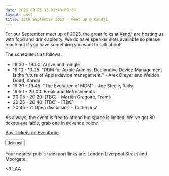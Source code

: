 ```yaml
---
date: 2023-09-05 13:01:40+00:00
layout: post
title: 28th September 2023 - Meet Up @ Kandji
---
```


For our September meet up of 2023, the great folks at [Kandji](https://www.kandji.io/) are hosting us with food and drink aplenty.
We do have speaker slots available so please reach out if you have something you want to talk about!

The schedule is as follows:

* 18:30 - 19:00: Arrive and mingle
* 19:10 - 19:25: "DDM for Apple Admins: Declarative Device Management is the future of Apple device management."  - Arek Dreyer and Weldon Dodd, Kandji
* 19:30 - 19:45: "The Evolution of MDM" - Joe Steele, Railsr
* 19:50 - 20:00: Break and Refreshments
* 20:05 - 20:20: [TBC] - Martijn Gregoire, Trams
* 20:25 - 20:40: [TBC] - [TBC]
* 20:45 - ?: Open discussion - To the pub!

As always, the event is free to attend but space is limited. We've got 80 tickets available, grab one in advance below.

<!-- Noscript content for added SEO -->
<noscript><a href="https://www.eventbrite.co.uk/e/28th-september-2023-meet-up-kandji-tickets-713616284517" rel="noopener noreferrer" target="_blank">Buy Tickets on Eventbrite</a></noscript>
<!-- You can customise this button any way you like -->
<button id="eventbrite-widget-modal-trigger-713616284517" type="button">Join us!</button>

<script src="https://www.eventbrite.co.uk/static/widgets/eb_widgets.js"></script>

<script type="text/javascript">
    var exampleCallback = function() {
        console.log('Order complete!');
    };

    window.EBWidgets.createWidget({
        widgetType: 'checkout',
        eventId: '713616284517',
        modal: true,
        modalTriggerElementId: 'eventbrite-widget-modal-trigger-713616284517',
        onOrderComplete: exampleCallback
    });
</script>

Your nearest public transport links are: London Liverpool Street and Moorgate.

<3 LAA